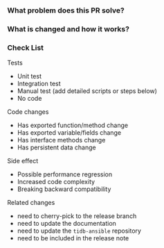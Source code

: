 <!--
Thank you for contributing to TiDB! Please read TiDB's [CONTRIBUTING](https://github.com/pingcap/tidb/blob/master/CONTRIBUTING.md) document **BEFORE** filing this PR.
-->

### What problem does this PR solve? <!--add issue link with summary if exists-->


### What is changed and how it works?


### Check List

<!-- Please REMOVE the items that don't apply. -->

Tests <!-- At least one of them must be included. -->

 - Unit test
 - Integration test
 - Manual test (add detailed scripts or steps below)
 - No code

Code changes

 - Has exported function/method change
 - Has exported variable/fields change
 - Has interface methods change
 - Has persistent data change

Side effect

 - Possible performance regression
 - Increased code complexity
 - Breaking backward compatibility

Related changes

 - need to cherry-pick to the release branch
 - need to update the documentation
 - need to update the `tidb-ansible` repository
 - need to be included in the release note
